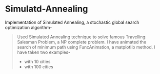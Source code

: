 # Simulatd-Annealing
Implementation of Simulated Annealing, a stochastic global search optimization algorithm-

>Used Simulated Annealing technique to solve famous Travelling Salesman Problem, a NP complete problem. I have animated the search of minimum path using FuncAnimation, a matplotlib method. I have taken two examples-
>+ with 10 cities
>+ with 100 cities
